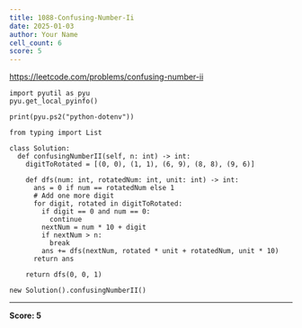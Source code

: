```yaml
---
title: 1088-Confusing-Number-Ii
date: 2025-01-03
author: Your Name
cell_count: 6
score: 5
---
```


https://leetcode.com/problems/confusing-number-ii


```
import pyutil as pyu
pyu.get_local_pyinfo()
```


```
print(pyu.ps2("python-dotenv"))
```


```
from typing import List
```


```
class Solution:
  def confusingNumberII(self, n: int) -> int:
    digitToRotated = [(0, 0), (1, 1), (6, 9), (8, 8), (9, 6)]

    def dfs(num: int, rotatedNum: int, unit: int) -> int:
      ans = 0 if num == rotatedNum else 1
      # Add one more digit
      for digit, rotated in digitToRotated:
        if digit == 0 and num == 0:
          continue
        nextNum = num * 10 + digit
        if nextNum > n:
          break
        ans += dfs(nextNum, rotated * unit + rotatedNum, unit * 10)
      return ans

    return dfs(0, 0, 1)
```


```
new Solution().confusingNumberII()
```


---
**Score: 5**